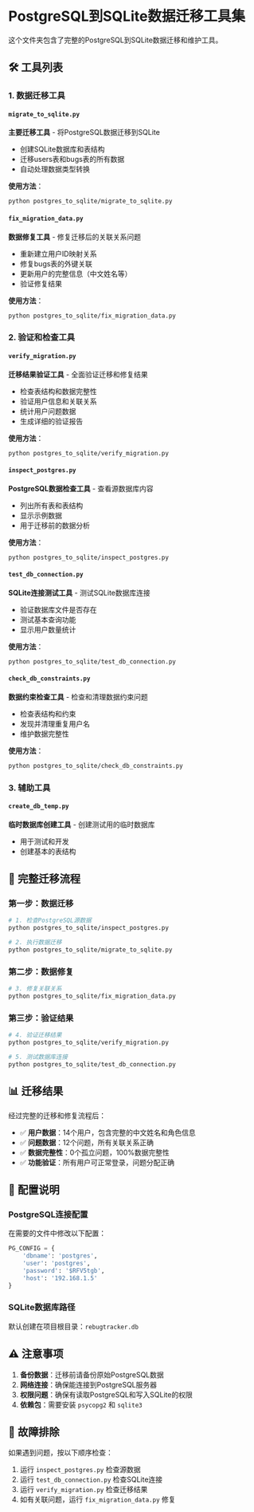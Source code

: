 # PostgreSQL到SQLite数据迁移工具集

这个文件夹包含了完整的PostgreSQL到SQLite数据迁移和维护工具。

## 🛠️ 工具列表

### 1. 数据迁移工具

#### `migrate_to_sqlite.py`
**主要迁移工具** - 将PostgreSQL数据迁移到SQLite
- 创建SQLite数据库和表结构
- 迁移users表和bugs表的所有数据
- 自动处理数据类型转换

**使用方法**：
```bash
python postgres_to_sqlite/migrate_to_sqlite.py
```

#### `fix_migration_data.py`
**数据修复工具** - 修复迁移后的关联关系问题
- 重新建立用户ID映射关系
- 修复bugs表的外键关联
- 更新用户的完整信息（中文姓名等）
- 验证修复结果

**使用方法**：
```bash
python postgres_to_sqlite/fix_migration_data.py
```

### 2. 验证和检查工具

#### `verify_migration.py`
**迁移结果验证工具** - 全面验证迁移和修复结果
- 检查表结构和数据完整性
- 验证用户信息和关联关系
- 统计用户问题数据
- 生成详细的验证报告

**使用方法**：
```bash
python postgres_to_sqlite/verify_migration.py
```

#### `inspect_postgres.py`
**PostgreSQL数据检查工具** - 查看源数据库内容
- 列出所有表和表结构
- 显示示例数据
- 用于迁移前的数据分析

**使用方法**：
```bash
python postgres_to_sqlite/inspect_postgres.py
```

#### `test_db_connection.py`
**SQLite连接测试工具** - 测试SQLite数据库连接
- 验证数据库文件是否存在
- 测试基本查询功能
- 显示用户数量统计

**使用方法**：
```bash
python postgres_to_sqlite/test_db_connection.py
```

#### `check_db_constraints.py`
**数据约束检查工具** - 检查和清理数据约束问题
- 检查表结构和约束
- 发现并清理重复用户名
- 维护数据完整性

**使用方法**：
```bash
python postgres_to_sqlite/check_db_constraints.py
```

### 3. 辅助工具

#### `create_db_temp.py`
**临时数据库创建工具** - 创建测试用的临时数据库
- 用于测试和开发
- 创建基本的表结构

## 🚀 完整迁移流程

### 第一步：数据迁移
```bash
# 1. 检查PostgreSQL源数据
python postgres_to_sqlite/inspect_postgres.py

# 2. 执行数据迁移
python postgres_to_sqlite/migrate_to_sqlite.py
```

### 第二步：数据修复
```bash
# 3. 修复关联关系
python postgres_to_sqlite/fix_migration_data.py
```

### 第三步：验证结果
```bash
# 4. 验证迁移结果
python postgres_to_sqlite/verify_migration.py

# 5. 测试数据库连接
python postgres_to_sqlite/test_db_connection.py
```

## 📊 迁移结果

经过完整的迁移和修复流程后：

- ✅ **用户数据**：14个用户，包含完整的中文姓名和角色信息
- ✅ **问题数据**：12个问题，所有关联关系正确
- ✅ **数据完整性**：0个孤立问题，100%数据完整性
- ✅ **功能验证**：所有用户可正常登录，问题分配正确

## 🔧 配置说明

### PostgreSQL连接配置
在需要的文件中修改以下配置：
```python
PG_CONFIG = {
    'dbname': 'postgres',
    'user': 'postgres',
    'password': '$RFV5tgb', 
    'host': '192.168.1.5'
}
```

### SQLite数据库路径
默认创建在项目根目录：`rebugtracker.db`

## ⚠️ 注意事项

1. **备份数据**：迁移前请备份原始PostgreSQL数据
2. **网络连接**：确保能连接到PostgreSQL服务器
3. **权限问题**：确保有读取PostgreSQL和写入SQLite的权限
4. **依赖包**：需要安装 `psycopg2` 和 `sqlite3`

## 🎯 故障排除

如果遇到问题，按以下顺序检查：
1. 运行 `inspect_postgres.py` 检查源数据
2. 运行 `test_db_connection.py` 检查SQLite连接
3. 运行 `verify_migration.py` 检查迁移结果
4. 如有关联问题，运行 `fix_migration_data.py` 修复
